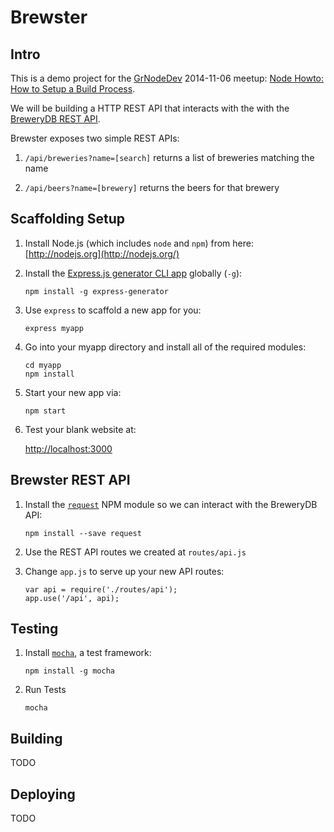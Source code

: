 # Brewster

## Intro

This is a demo project for the [GrNodeDev](http://www.meetup.com/grnodedev/) 2014-11-06 meetup: [Node Howto: How to Setup a Build Process](http://www.meetup.com/GRNodeDev/events/209772552/).

We will be building a HTTP REST API that interacts with the with the [BreweryDB REST API](http://www.brewerydb.com/developers).

Brewster exposes two simple REST APIs:

1. `/api/breweries?name=[search]` returns a list of breweries matching the name

2. `/api/beers?name=[brewery]` returns the beers for that brewery

## Scaffolding Setup

1. Install Node.js (which includes `node` and `npm`) from here: [http://nodejs.org](http://nodejs.org/)

2. Install the [Express.js generator CLI app](http://expressjs.com/) globally (`-g`):

    ```
    npm install -g express-generator
    ```

3. Use `express` to scaffold a new app for you:

    ```
    express myapp
    ```

4. Go into your myapp directory and install all of the required modules:

    ```
    cd myapp
    npm install
    ```

5. Start your new app via:

    ```
    npm start
    ````

6. Test your blank website at:

    [http://localhost:3000](http://localhost:3000)

## Brewster REST API

1. Install the [`request`](https://www.npmjs.org/package/request) NPM module so we can interact with the BreweryDB API:

    ```
    npm install --save request
    ```

2. Use the REST API routes we created at `routes/api.js`

3. Change `app.js` to serve up your new API routes:

    ```
    var api = require('./routes/api');
    app.use('/api', api);
    ```

## Testing

1. Install [`mocha`](https://www.npmjs.org/package/mocha), a test framework:

    ```
    npm install -g mocha
    ```

2. Run Tests

    ```
    mocha
    ```

## Building

TODO

## Deploying

TODO

